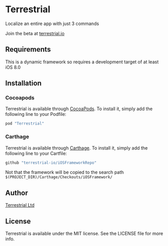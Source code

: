 # Terrestrial

Localize an entire app with just 3 commands 

Join the beta at [terrestrial.io](http://terrestrial.io) 

## Requirements

This is a dynamic framework so requires a development target of at least iOS 8.0

## Installation

### Cocoapods

Terrestrial is available through [CocoaPods](http://cocoapods.org). To install
it, simply add the following line to your Podfile:

```ruby
pod "Terrestrial"
```

### Carthage

Terrestrial is available through [Carthage](http://cocoapods.org). To install
it, simply add the following line to your Cartfile:

```ruby
github "terrestrial-io/iOSFrameworkRepo"
```
Not that the framework will be copied to the search path `$(PROJECT_DIR)/Carthage/Checkouts/iOSFramework/`

## Author

[Terrestrial Ltd](http://terrestrial.io)

## License

Terrestrial is available under the MIT license. See the LICENSE file for more info.
